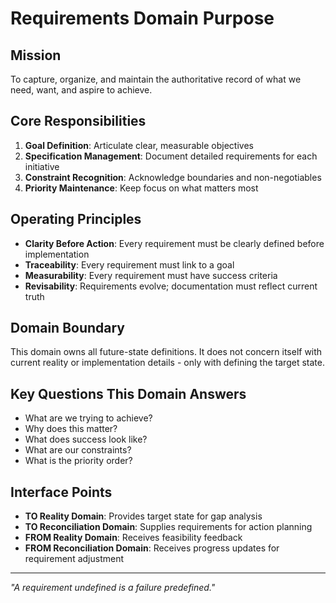 # Requirements Domain Purpose

## Mission
To capture, organize, and maintain the authoritative record of what we need, want, and aspire to achieve.

## Core Responsibilities
1. **Goal Definition**: Articulate clear, measurable objectives
2. **Specification Management**: Document detailed requirements for each initiative
3. **Constraint Recognition**: Acknowledge boundaries and non-negotiables
4. **Priority Maintenance**: Keep focus on what matters most

## Operating Principles
- **Clarity Before Action**: Every requirement must be clearly defined before implementation
- **Traceability**: Every requirement must link to a goal
- **Measurability**: Every requirement must have success criteria
- **Revisability**: Requirements evolve; documentation must reflect current truth

## Domain Boundary
This domain owns all future-state definitions. It does not concern itself with current reality or implementation details - only with defining the target state.

## Key Questions This Domain Answers
- What are we trying to achieve?
- Why does this matter?
- What does success look like?
- What are our constraints?
- What is the priority order?

## Interface Points
- **TO Reality Domain**: Provides target state for gap analysis
- **TO Reconciliation Domain**: Supplies requirements for action planning
- **FROM Reality Domain**: Receives feasibility feedback
- **FROM Reconciliation Domain**: Receives progress updates for requirement adjustment

---
*"A requirement undefined is a failure predefined."*